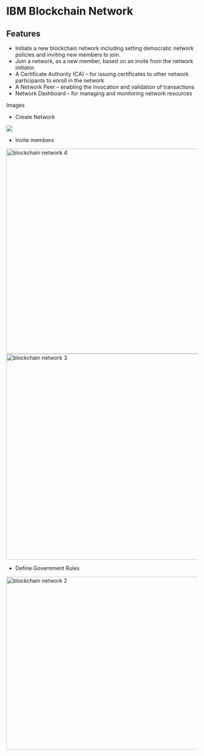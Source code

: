 # IBM Blockchain Network

## Features
* Initiate a new blockchain network including setting democratic network policies and inviting new members to join.
* Join a network, as a new member, based on an invite from the network initiator.
* A Certificate Authority (CA) – for issuing certificates to other network participants to enroll in the network
* A Network Peer – enabling the invocation and validation of transactions
* Network Dashboard – for managing and monitoring network resources

Images

* Create Network
<img src="https://farm5.staticflickr.com/4359/36858199331_0b331ff0a0_o.png">

* Invite members
<img src="https://farm5.staticflickr.com/4332/36813421236_663ec68139_o.png" width="869" height="540" alt="blockchain network 4">

<img src="https://farm5.staticflickr.com/4336/36860688021_22ed6ed74c_o.png" width="868" height="542" alt="blockchain network 3">

* Define Government Rules



<img src="https://farm5.staticflickr.com/4380/36858286271_f0d32b840b_o.png" width="697" height="455" alt="blockchain network 2">
